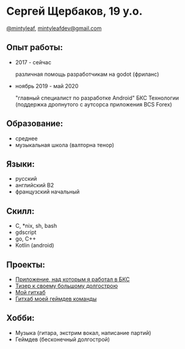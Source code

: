 # Сергей Щербаков, 19 y.o.

[@mintyleaf](t.me/mintyleaf), <mintyleafdev@gmail.com>


## Опыт работы:
* 2017 - сейчас


    различная помощь разработчикам на godot (фриланс)

* ноябрь 2019 - май 2020


    "главный специалист по разработке Android" БКС Технологии
    (поддержка дропнутого с аутсорса приложения BCS Forex)

## Образование:
* среднее
* музыкальная школа (валторна тенор)

## Языки:
* русский
* английский B2
* французский начальный

## Скилл:
* C, *nix, sh, bash
* gdscript
* go, C++
* Kotlin (android)

## Проекты:
* [Приложение, над которым я работал в БКС](play.google.com/store/apps/details?id=com.galament.bcs_connect)
* [Тизер к своему большому долгострою](reddit.com/r/indiegames/comments/f4nwrq/teaser/)
* [Мой гитхаб](github.com/mintyleaf)
* [Гитхаб моей геймдев команды](github.com/HGRussian)

## Хобби:
* Музыка (гитара, экстрим вокал, написание партий)
* Геймдев (бесконечный долгострой)
